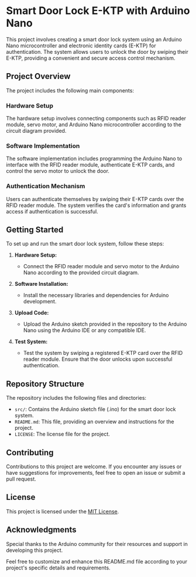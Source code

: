 # Smart Door Lock E-KTP with Arduino Nano

This project involves creating a smart door lock system using an Arduino Nano microcontroller and electronic identity cards (E-KTP) for authentication. The system allows users to unlock the door by swiping their E-KTP, providing a convenient and secure access control mechanism.

## Project Overview

The project includes the following main components:

### Hardware Setup
The hardware setup involves connecting components such as RFID reader module, servo motor, and Arduino Nano microcontroller according to the circuit diagram provided.

### Software Implementation
The software implementation includes programming the Arduino Nano to interface with the RFID reader module, authenticate E-KTP cards, and control the servo motor to unlock the door.

### Authentication Mechanism
Users can authenticate themselves by swiping their E-KTP cards over the RFID reader module. The system verifies the card's information and grants access if authentication is successful.

## Getting Started

To set up and run the smart door lock system, follow these steps:

1. **Hardware Setup:**
   - Connect the RFID reader module and servo motor to the Arduino Nano according to the provided circuit diagram.
   
2. **Software Installation:**
   - Install the necessary libraries and dependencies for Arduino development.
   
3. **Upload Code:**
   - Upload the Arduino sketch provided in the repository to the Arduino Nano using the Arduino IDE or any compatible IDE.
   
4. **Test System:**
   - Test the system by swiping a registered E-KTP card over the RFID reader module. Ensure that the door unlocks upon successful authentication.

## Repository Structure

The repository includes the following files and directories:

- `src/`: Contains the Arduino sketch file (.ino) for the smart door lock system.
- `README.md`: This file, providing an overview and instructions for the project.
- `LICENSE`: The license file for the project.

## Contributing

Contributions to this project are welcome. If you encounter any issues or have suggestions for improvements, feel free to open an issue or submit a pull request.

## License

This project is licensed under the [MIT License](LICENSE).

## Acknowledgments

Special thanks to the Arduino community for their resources and support in developing this project.

Feel free to customize and enhance this README.md file according to your project's specific details and requirements.
